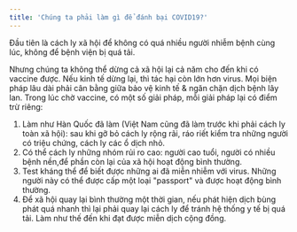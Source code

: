 ```yaml
---
title: 'Chúng ta phải làm gì để đánh bại COVID19?'
---
```


Đầu tiên là cách ly xã hội để không có quá nhiều người nhiễm bệnh cùng lúc, không để bệnh viện bị quá tải.

Nhưng chúng ta không thể dừng cả xã hội lại cả năm cho đến khi có vaccine được. Nếu kinh tế dừng lại, thì tác hại còn lớn hơn virus. Mọi biện pháp lâu dài phải cân bằng giữa bảo vệ kinh tế & ngăn chặn dịch bệnh lây lan. Trong lúc chờ vaccine, có một số giải pháp, mỗi giải pháp lại có điểm trừ riêng:

1. Làm như Hàn Quốc đã làm (Việt Nam cũng đã làm trước khi phải cách ly toàn xã hội): sau khi gỡ bỏ cách ly rộng rãi, ráo riết kiểm tra những người có triệu chứng, cách ly các ổ dịch nhỏ.
2. Có thể cách ly những nhóm rủi ro cao: người cao tuổi, người có nhiều bệnh nền,để phần còn lại của xã hội hoạt động bình thường.
3. Test kháng thể để biết được những ai đã miễn nhiễm với virus. Những người này có thể được cấp một loại "passport" và được hoạt động bình thường.
4. Để xã hội quay lại bình thường một thời gian, nếu phát hiện dịch bùng phát quá nhanh thì lại phải quay lại cách ly để tránh hệ thống y tế bị quá tải. Làm như thế đến khi đạt được miễn dịch cộng đồng.
